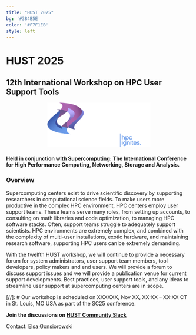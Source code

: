 ```yaml
---
title: "HUST 2025"
bg: '#384B5E'
color: '#F7F1EB'
style: left
---
```


# **HUST 2025**
## 12th International Workshop on HPC User Support Tools

<div style="text-align:center;">
  <span class="fa-stack subtlecircle" style="font-size:64px; background:rgba(0,128,0,0.1)">
    <i class="fa fa-circle fa-stack-2x text-bluegrey"></i>
    <i class="fa fa-wrench fa-stack-1x text-green"></i>
  </span>
</div>

<div style="text-align:center;">
  <a href="http://sc25.supercomputing.org"><img src="/img/sc25_white_hor_shaded@4x.png" style="width: 280px;"/></a>
</div>


#### Held in conjunction with [Supercomputing](http://sc25.supercomputing.org):  The International Conference for High Performance Computing, Networking, Storage and Analysis.

### Overview

Supercomputing centers exist to drive scientific discovery by supporting
researchers in computational science fields. To make users more productive in the
complex HPC environment, HPC centers employ user support teams. These teams
serve many roles, from setting up accounts, to consulting on math libraries and
code optimization, to managing HPC software stacks. Often, support teams struggle
to adequately support scientists. HPC environments are extremely complex, and
combined with the complexity of multi-user installations, exotic hardware, and
maintaining research software, supporting HPC users can be extremely demanding.

With the twelfth HUST workshop, we will continue to provide a necessary forum for
system administrators, user support team members, tool developers, policy makers
and end users. We will provide a forum to discuss support issues and we will provide
a publication venue for current support developments. Best practices, user support
tools, and any ideas to streamline user support at supercomputing centers are in
scope.

[//]: # Our workshop is scheduled on XXXXXX, Nov XX, XX:XX – XX:XX CT in St. Louis, MO USA as part of the SC25 conference.

**Join the discussions on [HUST Community Slack](https://join.slack.com/t/hpcusersupporttools/shared_invite/zt-izzppzj7-KimN1u9oLCGaYE1TN1eeDg)**

Contact: <a href="mailto:gonsiorowski1@llnl.gov">Elsa Gonsiorowski</a>
